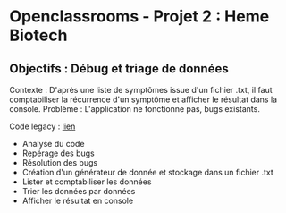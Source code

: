 # Openclassrooms - Projet 2 : Heme Biotech

## Objectifs : Débug et triage de données

Contexte : D'après une liste de symptômes issue d'un fichier .txt, il faut comptabiliser la récurrence d'un symptôme et afficher le résultat dans la console.
Problème : L'application ne fonctionne pas, bugs existants.

Code legacy : [lien](https://github.com/OpenClassrooms-Student-Center/Project_DA_Java_EN_Come_to_the_Rescue_of_a_Java_Application/tree/master/Project02Eclipse)

- Analyse du code
- Repérage des bugs
- Résolution des bugs
- Création d'un générateur de donnée et stockage dans un fichier .txt
- Lister et comptabiliser les données
- Trier les données par données
- Afficher le résultat en console
